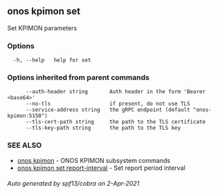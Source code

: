 ## onos kpimon set

Set KPIMON parameters

### Options

```
  -h, --help   help for set
```

### Options inherited from parent commands

```
      --auth-header string       Auth header in the form 'Bearer <base64>'
      --no-tls                   if present, do not use TLS
      --service-address string   the gRPC endpoint (default "onos-kpimon:5150")
      --tls-cert-path string     the path to the TLS certificate
      --tls-key-path string      the path to the TLS key
```

### SEE ALSO

* [onos kpimon](onos_kpimon.md)	 - ONOS KPIMON subsystem commands
* [onos kpimon set report-interval](onos_kpimon_set_report-interval.md)	 - Set report period interval

###### Auto generated by spf13/cobra on 2-Apr-2021
